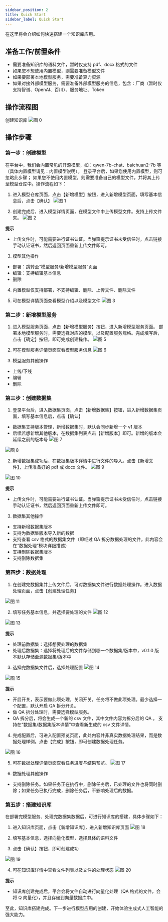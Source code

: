 ```yaml
---
sidebar_position: 2
title: Quick Start
sidebar_label: Quick Start
---
```


在这里将会介绍如何快速搭建一个知识库应用。

## 准备工作/前置条件
- 需要准备知识库的语料文件，暂时仅支持 pdf、docx 格式的文件
- 如果您不想使用内置模型，则需要准备模型文件
- 如果要部署本地模型服务，需要准备算力资源
- 如果对接外部模型服务，需要准备外部模型服务的信息，包含：厂商（暂时仅支持智谱、OpenAI、百川）、服务地址、Token
## 操作流程图
创建知识库
![图 0](images/c5378e38ea5f8bc5011bddb40fb16ac39f46472fc51e432744ebe0af9e515e26.png)

## 操作步骤
### 第一步：创建模型
在平台中，我们会内置常见的开源模型，如：qwen-7b-chat、baichuan2-7b 等（具体内置模型请见：内置模型说明）。
登录平台后，如果您使用内置模型，则可忽略此步骤；
如果您不使用内置模型，则需要准备自己的模型文件，并将其上传至模型仓库中。操作流程如下：
1. 进入模型仓库页面，点击【新增模型】按钮，进入新增模型页面，填写基本信息后，点击【确认】
![图 1](images/a777ddb0e9fab429ab937d0e707c5d1bd5de40fc59c05441f6eac52e377f5777.png)

2. 创建完成后，进入模型详情页面，在模型文件中上传模型文件。支持上传文件夹。
![图 2](images/3379069b62f9a33281ef5dd9c1649601c605788e3d919d3879a1f8841292f8df.png)


**提示**
* 上传文件时，可能需要进行证书认证。当弹窗提示证书未受信任时，点击链接手动认证证书，然后返回页面重新上传文件即可。

3. 模型其他操作
  - 部署：跳转至“模型服务/新增模型服务”页面
  - 编辑：支持编辑基本信息
  - 删除

4. 内置模型仅支持部署，不支持编辑、删除、上传文件、删除文件

5. 可在模型详情页面查看模型介绍以及模型文件
![图 3](images/02905fa510ab28208e961316fce2590558f7689030b97837ddf103cd4b6587e3.png)


### 第二步：新增模型服务
1. 进入模型服务页面，点击【新增模型服务】按钮，进入新增模型服务页面。
  部署本地模型服务时，需要选择对应的模型，以及配置服务规格。完成填写后，点击【确定】按钮，即可完成创建操作。
![图 5](images/9501a487af304a69b34b2a76435610624868be260dd57e43bf7da4505142e104.png)

2. 可在模型服务详情页面查看模型服务信息
![图 6](images/17b40812c628d726d89ce07f1c8f7802da66396d3696074c8c20dd76cce3f357.png)


3. 模型服务其他操作
  * 上线/下线
  * 编辑
  * 删除

### 第三步：创建数据集
1. 登录平台后，进入数据集页面，点击【新增数据集】按钮，进入新增数据集页面，填写基本信息后，点击【确认】
  * 数据集支持版本管理，新增数据集时，默认会同步新增一个 v1 版本
  * 后续若想新增其他版本，在数据集列表点击【新增版本】即可。新增的版本会延续之前的版本号
![图 7](images/49f6ce23d73389df7d25f2b578c67375eb804f41ab7d89a38a5309c397f64bfd.png)

![图 8](images/e771987377e65f07cfc37c5f3c2e7c4c140b627a2bad19abb710888aa584cd9c.png)

2. 新增数据集成功后，在数据集版本详情中进行文件的导入。点击【新增文件】，上传准备好的 pdf 或 docx 文件。
![图 9](images/f296d59658955fc6c39ea63bdcb19cf7f735cbf21fca06c0b5152dac08877c08.png)

![图 10](images/87433826c32fb12d18c6066c07be2edeef6d263980bdfebec871fe8c92ed3539.png)

**提示**
* 上传文件时，可能需要进行证书认证。当弹窗提示证书未受信任时，点击链接手动认证证书，然后返回页面重新上传文件即可。

3. 数据集其他操作
  * 支持新增数据集版本
  * 支持为数据集版本导入新的数据
  * 支持查看 csv 格式的数据集文件（即经过 QA 拆分数据处理的文件，此内容会在“数据处理”模块详细描述）
  * 支持删除数据集版本
  * 支持删除数据集

### 第四步：数据处理
1. 在创建完数据集并上传文件后，可对数据集文件进行数据处理操作。进入数据处理页面，点击【创建处理任务】

![图 11](images/2c24f874e049d9b8e922906ef19103c1a70adbf4c7b88abfd9d3295706f28d8b.png)


2. 填写任务基本信息，并选择要处理的文件
![图 12](images/00403fdd9555db2fb42d56dd0d3ce4134d8a9154a0627dfdfa605591576a54b5.png)

![图 13](images/343d9d3b0d04176f54840af284c46a68e55942487672392169b593db1643ec84.png)

**提示**
* 处理前数据集：选择想要处理的数据集
* 处理后数据集：选择将处理后的文件存储到哪一个数据集/版本中，v0.1.0 版本默认存储至源数据集/版本中

3. 选择完数据集文件后，选择处理配置
![图 14](images/e922d6aa7b3e7989ada9aca5f3be8a5d0d174be2161fea453f9efc3324aeb4ca.png)

![图 15](images/c5525f7036efdb65ed81038b0283d6bbf3d3c3a85a31cdd1fd7a4d21a20ec6c5.png)

**提示**
* 开启开关，表示要做此项处理，关闭开关，任务将不做此项处理。最少选择一个配置，默认开启 QA 拆分开关。
* 做 QA 拆分处理时，需要选择模型服务。
* QA 拆分后，将会生成一个新的 csv 文件，其中文件内容为拆分后的 QA 。
支持在“数据集/数据集版本详情”中查看新生成的 csv 文件详情。

4. 完成配置后，可进入配置预览页面，此处内容并非真实数据处理结果，而是数据处理样例。点击【完成】按钮，即可创建数据处理任务。

![图 16](images/7bec0d9e4945b9224bf06e59ba27cd35a976a1fba1ef241a1e056f0c0155c449.png)


5. 可在数据处理详情页面查看任务进度与结果预览。
![图 17](images/f7c0395a97bd92ed0cf08b72d08552c1198a1d3a5be5047bb930932789fc0290.png)


6. 数据处理其他操作
  * 支持删除任务。如果任务正在执行中，删除任务后，已处理的文件也将同时删除；如果任务已执行完成，删除任务后，不影响处理后的数据。


### 第五步：搭建知识库
在部署完模型服务、处理完数据集数据后，可进行知识库的搭建，具体步骤如下：
1. 进入知识库页面，点击【新增知识库】，进入新增知识库页面
![图 18](images/ca147743ee38f760d93f73404c05cb013cbac55150a1057edab9aaab356ec01a.png)

2. 填写基本信息，选择向量化模型，选择具体的语料文件

3. 点击【确认】按钮，即可创建成功

![图 19](images/bd4767356046d4ff08d8a7f86a40976410482b1ff9234453203e6fe1cd43d6dc.png)


4. 可在知识库详情中查看文件列表以及文件的处理状态
![图 20](images/a6368f70f5c7b8fff6aee9226f908cd3a718735db151db7a6f32c4df731fe31a.png)

**提示**
* 知识库创建完成后，平台会将文件自动进行向量化处理（QA 格式的文件，会将 Q 向量化），并且存储到向量数据库中。

至此，知识库搭建完成。下一步进行模型应用的创建，开始体验生成式人工智能的强大能力。
